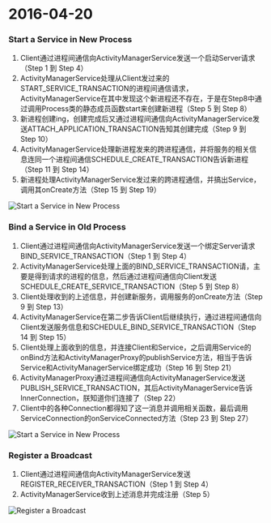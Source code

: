 # 2016-04-20

### Start a Service in New Process

1. Client通过进程间通信向ActivityManagerService发送一个启动Server请求（Step 1 到 Step 4）
2. ActivityManagerService处理从Client发过来的START_SERVICE_TRANSACTION的进程间通信请求，ActivityManagerService在其中发现这个新进程还不存在，于是在Step8中通过调用Process类的静态成员函数start来创建新进程（Step 5 到 Step 8）
3. 新进程创建ing，创建完成后又通过进程间通信向ActivityManagerService发送ATTACH_APPLICATION_TRANSACTION告知其创建完成（Step 9 到 Step 10）
4. ActivityManagerService处理新进程发来的跨进程通信，并将服务的相关信息连同一个进程间通信SCHEDULE_CREATE_TRANSACTION告诉新进程（Step 11 到 Step 14）
5. 新进程处理ActivityManagerService发过来的跨进程通信，并搞出Service，调用其onCreate方法（Step 15 到 Step 19）

![Start a Service in New Process](https://github.com/Nightonke/Notes/blob/master/Pictures/StartServerInNewProcess.png)

### Bind a Service in Old Process

1. Client通过进程间通信向ActivityManagerService发送一个绑定Server请求BIND_SERVICE_TRANSACTION（Step 1 到 Step 4）
2. ActivityManagerService处理上面的BIND_SERVICE_TRANSACTION请，主要是得到请求的进程的信息，然后通过进程间通信向Client发送SCHEDULE_CREATE_SERVICE_TRANSACTION（Step 5 到 Step 8）
3. Client处理收到的上述信息，并创建新服务，调用服务的onCreate方法（Step 9 到 Step 13）
4. ActivityManagerService在第二步告诉Client后继续执行，通过进程间通信向Client发送服务信息和SCHEDULE_BIND_SERVICE_TRANSACTION（Step 14 到 Step 15）
5. Client处理上面收到的信息，并连接Client和Service，之后调用Service的onBind方法和ActivityManagerProxy的publishService方法，相当于告诉Service和ActivityManagerService绑定成功（Step 16 到 Step 21）
6. ActivityManagerProxy通过进程间通信向ActivityManagerService发送PUBLISH_SERVICE_TRANSACTION，其后ActivityManagerService告诉InnerConnection，朕知道你们连接了（Step 22）
7. Client中的各种Connection都得知了这一消息并调用相关函数，最后调用ServiceConnection的onServiceConnected方法（Step 23 到 Step 27）

![Start a Service in New Process](https://github.com/Nightonke/Notes/blob/master/Pictures/BindServerInOldProcess.png)

### Register a Broadcast

1. Client通过进程间通信向ActivityManagerService发送REGISTER_RECEIVER_TRANSACTION（Step 1 到 Step 4）
2. ActivityManagerService收到上述消息并完成注册（Step 5）

![Register a Broadcast](https://github.com/Nightonke/Notes/blob/master/Pictures/RegisterBroadcastReceiver.png)
